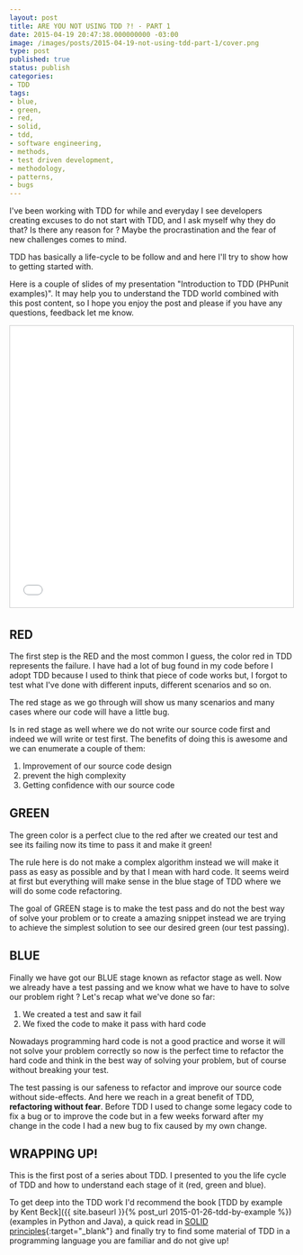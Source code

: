```yaml
---
layout: post
title: ARE YOU NOT USING TDD ?! - PART 1
date: 2015-04-19 20:47:38.000000000 -03:00
image: /images/posts/2015-04-19-not-using-tdd-part-1/cover.png
type: post
published: true
status: publish
categories:
- TDD
tags:
- blue,
- green,
- red,
- solid,
- tdd,
- software engineering,
- methods,
- test driven development,
- methodology,
- patterns,
- bugs
---
```


I've been working with TDD for while and everyday I see developers creating
excuses to do not start with TDD, and I ask myself why they do that?
Is there any reason for ? Maybe the procrastination and the fear of new
challenges comes to mind.

TDD has basically a life-cycle to be follow and and here I'll try to show how
to getting started with.

Here is a couple of slides of my presentation
"Introduction to TDD (PHPunit examples)". It may help you to understand the
TDD world combined with this post content, so I hope you enjoy the post and
please if you have any questions, feedback let me know.

<iframe width="100%" height="500" style="border: 1px solid #CCC; border-width: 1px; margin-bottom: 5px; max-width: 100%;" src="//www.slideshare.net/slideshow/embed_code/key/N0I7DDe0jBl069" frameborder="0" marginwidth="0" marginheight="0" scrolling="no" allowfullscreen="allowfullscreen"></iframe>

## RED

The first step is the RED and the most common I guess, the color red in TDD
represents the failure. I have had a lot of bug found in my code before I adopt
TDD because I used to think that piece of code works but, I forgot to test what
I've done with different inputs, different scenarios and so on.

The red stage as we go through will show us many scenarios and many cases
where our code will have a little bug.

Is in red stage as well where we do not write our source code first and indeed
we will write or test first. The benefits of doing this is awesome and we
can enumerate a couple of them:

1. Improvement of our source code design
2. prevent the high complexity
3. Getting confidence with our source code

## GREEN

The green color is a perfect clue to the red after we created our test and
see its failing now its time to pass it and make it green!

The rule here is do not make a complex algorithm instead we will make it pass
as easy as possible and by that I mean with hard code. It seems weird at first
but everything will make sense in the blue stage of TDD where we will do some
code refactoring.

The goal of GREEN stage is to make the test pass and do not the best way of
solve your problem or to create a amazing snippet instead we are trying to
achieve the simplest solution to see our desired green (our test passing).

## BLUE

Finally we have got our BLUE stage known as refactor stage as well.
Now we already have a test passing and we know what we have to have to
solve our problem right ? Let's recap what we've done so far:

1. We created a test and saw it fail
2. We fixed the code to make it pass with hard code

Nowadays programming hard code is not a good practice and worse it will not
solve your problem correctly so now is the perfect time to refactor the hard
code and think in the best way of solving your problem, but of course without
breaking your test.

The test passing is our safeness to refactor and improve our source code without
side-effects. And here we reach in a great benefit of TDD,
**refactoring without fear**. Before TDD I used to change some legacy code to
fix a bug or to improve the code but in a few weeks forward after my change in
the code I had a new bug to fix caused by my own change.

## WRAPPING UP!

This is the first post of a series about TDD. I presented to you the life
cycle of TDD and how to understand each stage of it (red, green and blue).

To get deep into the TDD work I'd recommend the book
[TDD by example by Kent Beck]({{ site.baseurl }}{% post_url 2015-01-26-tdd-by-example %})
(examples in Python and Java), a quick read in
[SOLID principles](http://code.tutsplus.com/series/the-solid-principles--cms-634){:target="_blank"}
and finally try to find some material of TDD in a programming language you are
familiar and do not give up!